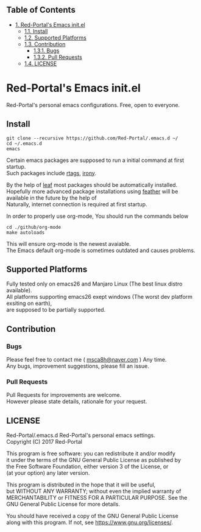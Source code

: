 <div id="table-of-contents">
<h2>Table of Contents</h2>
<div id="text-table-of-contents">
<ul>
<li><a href="#sec-1">1. Red-Portal's Emacs init.el</a>
<ul>
<li><a href="#sec-1-1">1.1. Install</a></li>
<li><a href="#sec-1-2">1.2. Supported Platforms</a></li>
<li><a href="#sec-1-3">1.3. Contribution</a>
<ul>
<li><a href="#sec-1-3-1">1.3.1. Bugs</a></li>
<li><a href="#sec-1-3-2">1.3.2. Pull Requests</a></li>
</ul>
</li>
<li><a href="#sec-1-4">1.4. LICENSE</a></li>
</ul>
</li>
</ul>
</div>
</div>

# Red-Portal's Emacs init.el<a id="sec-1" name="sec-1"></a>

Red-Portal's personal emacs configurations. Free, open to everyone.<br />

## Install<a id="sec-1-1" name="sec-1-1"></a>

    git clone --recursive https://github.com/Red-Portal/.emacs.d ~/
    cd ~/.emacs.d
	emacs

Certain emacs packages are supposed to run a initial command at first startup. <br />
Such packages include [rtags](https://github.com/Andersbakken/rtags), 
 [irony](https://github.com/Sarcasm/irony-mode). <br />

By the help of [leaf](https://github.com/conao3/leaf.el) most packages should be automatically installed.<br />
Hopefully more advanced package installations using [feather](https://github.com/conao3/feather.el) 
will be available in the future by the help of <br />
Naturally, internet connection is required at first startup.<br />

In order to properly use org-mode, You should run the commands below<br />

    cd ./github/org-mode
    make autoloads

This will ensure org-mode is the newest avaiable.<br />
The Emacs default org-mode is sometimes outdated and causes problems.<br />

## Supported Platforms<a id="sec-1-2" name="sec-1-2"></a>

Fully tested only on emacs26 and Manjaro Linux (The best linux distro available).<br />
All platforms supporting emacs26 exept windows (The worst dev platform exsiting on earth), <br />
are supposed to be partially supported.<br />

## Contribution<a id="sec-1-3" name="sec-1-3"></a>

### Bugs<a id="sec-1-3-1" name="sec-1-3-1"></a>

Please feel free to contact me ( msca8h@naver.com ) Any time. <br />
Any bugs, improvement suggestions, please fill an issue. <br />

### Pull Requests<a id="sec-1-3-2" name="sec-1-3-2"></a>

Pull Requests for improvements are welcome. <br />
However please state details, rationale for your request.<br />

## LICENSE<a id="sec-1-4" name="sec-1-4"></a>

Red-Portal/.emacs.d Red-Portal's personal emacs settings. <br />
Copyright (C) 2017 Red-Portal <br />

This program is free software: you can redistribute it and/or modify<br />
it under the terms of the GNU General Public License as published by<br />
the Free Software Foundation, either version 3 of the License, or<br />
(at your option) any later version.<br />

This program is distributed in the hope that it will be useful,<br />
but WITHOUT ANY WARRANTY; without even the implied warranty of<br />
MERCHANTABILITY or FITNESS FOR A PARTICULAR PURPOSE.  See the<br />
GNU General Public License for more details.<br />

You should have received a copy of the GNU General Public License<br />
along with this program.  If not, see <https://www.gnu.org/licenses/>.
